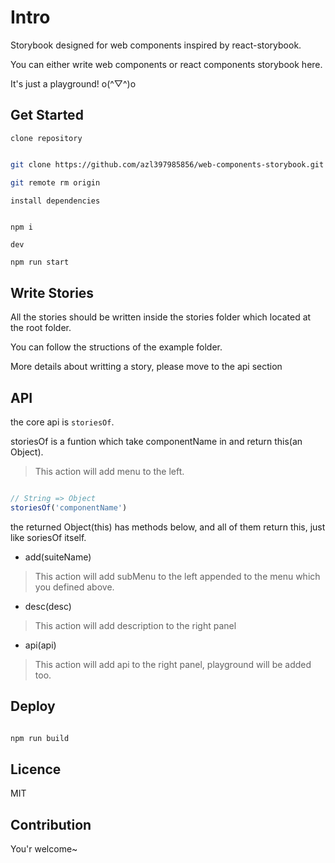# Intro
Storybook designed  for web components  inspired by react-storybook.

You can either write web components or react components storybook here.

It's just a playground! o(^▽^)o

## Get Started

`clone repository`

```bash

git clone https://github.com/azl397985856/web-components-storybook.git

git remote rm origin

```

`install dependencies`

```bash

npm i

```

`dev`

```
npm run start

```


## Write Stories
All the stories should be written inside the stories folder which located at the root folder.

You can follow the structions of the example folder.

More details about writting a story, please move to the api section

## API

the core api is `storiesOf`.

storiesOf is a funtion which take componentName in and
return this(an Object). 

> This action will add menu to the left.

```js

// String => Object
storiesOf('componentName')

```

the returned Object(this) has methods below,
and all of them return this, just like soriesOf itself.

- add(suiteName)

> This action will add subMenu to the left appended to the menu which you defined above.

- desc(desc)

> This action will add description to the right panel

- api(api)

> This action will add api to the right panel, playground will be added too.

## Deploy

```bash

npm run build

```

## Licence
MIT

## Contribution

You'r welcome~
